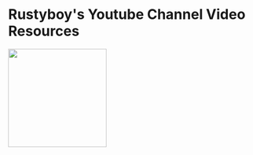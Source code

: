 # Rustyboy's Youtube Channel Video Resources

<a href="mafia_de\README.md"><img src="mafia_de\Mafia_Definitive_Edition_cover" style="width:200px;"></a>